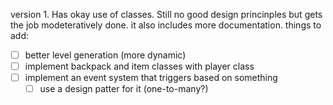 version 1. Has okay use of classes. Still no good design princinples but gets the job modeteratively done.
it also includes more documentation.
things to add:
- [ ] better level generation (more dynamic)
- [ ] implement backpack and item classes with player class
- [ ] implement an event system that triggers based on something
  - [ ] use a design patter for it (one-to-many?) 
